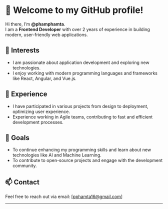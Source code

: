 # 👋 Welcome to my GitHub profile!

Hi there, I’m **@phamphamta**.  
I am a **Frontend Developer** with over 2 years of experience in building modern, user-friendly web applications.

## 👀 Interests
- I am passionate about application development and exploring new technologies.
- I enjoy working with modern programming languages and frameworks like React, Angular, and Vue.js.

## 💼 Experience
- I have participated in various projects from design to deployment, optimizing user experience.
- Experience working in Agile teams, contributing to fast and efficient development processes.

## 🌱 Goals
- To continue enhancing my programming skills and learn about new technologies like AI and Machine Learning.
- To contribute to open-source projects and engage with the development community.

## 📫 Contact
Feel free to reach out via email: [pphamta16@gmail.com]

---

<!---
phamphamta/phamphamta is a ✨ special ✨ repository because its `README.md` (this file) appears on your GitHub profile.
You can click the Preview link to take a look at your changes.
--->
